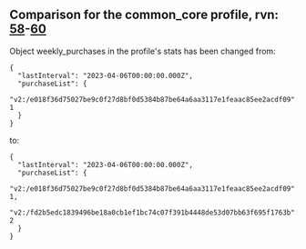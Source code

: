 ## Comparison for the common_core profile, rvn: [58](https://github.com/PRO100KatYT/FortniteProfileRevisions/tree/main/profiles/common_core/58%20common_core.json)-[60](https://github.com/PRO100KatYT/FortniteProfileRevisions/tree/main/profiles/common_core/60%20common_core.json)

Object weekly_purchases in the profile's stats has been changed from:

```
{
  "lastInterval": "2023-04-06T00:00:00.000Z",
  "purchaseList": {
    "v2:/e018f36d75027be9c0f27d8bf0d5384b87be64a6aa3117e1feaac85ee2acdf09": 1
  }
}
```

to:

```
{
  "lastInterval": "2023-04-06T00:00:00.000Z",
  "purchaseList": {
    "v2:/e018f36d75027be9c0f27d8bf0d5384b87be64a6aa3117e1feaac85ee2acdf09": 1,
    "v2:/fd2b5edc1839496be18a0cb1ef1bc74c07f391b4448de53d07bb63f695f1763b": 2
  }
}
```

<br><br>
